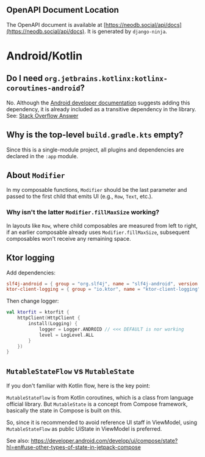 ## OpenAPI Document Location
The OpenAPI document is available at [https://neodb.social/api/docs](https://neodb.social/api/docs). It is generated by `django-ninja`.

# Android/Kotlin

## Do I need `org.jetbrains.kotlinx:kotlinx-coroutines-android`?
No. Although the [Android developer documentation](https://developer.android.com/kotlin/coroutines#dependency) suggests adding this dependency, it is already included as a transitive dependency in the library.  
See: [Stack Overflow Answer](https://stackoverflow.com/a/74861174/22591462)

## Why is the top-level `build.gradle.kts` empty?
Since this is a single-module project, all plugins and dependencies are declared in the `:app` module.

## About `Modifier`
In my composable functions, `Modifier` should be the last parameter and passed to the first child that emits UI (e.g., `Row`, `Text`, etc.).

### Why isn't the latter `Modifier.fillMaxSize` working?
In layouts like `Row`, where child composables are measured from left to right, if an earlier composable already uses `Modifier.fillMaxSize`, subsequent composables won't receive any remaining space.

## Ktor logging

Add dependencies:

```toml
slf4j-android = { group = "org.slf4j", name = "slf4j-android", version.ref = "slf4jAndroid" }
ktor-client-logging = { group = "io.ktor", name = "ktor-client-logging", version.ref = "ktor" }
```

Then change logger:

```kotlin
val ktorfit = ktorfit {
    httpClient(HttpClient {
        install(Logging) {
            logger = Logger.ANDROID // <<< DEFAULT is nor working
            level = LogLevel.ALL
        }
    })
}
```

## `MutableStateFlow` vs `MutableState`

If you don't familiar with Kotlin flow, here is the key point:

`MutableStateFlow` is from Kotlin coroutines, which is a class from language official library. But
`MutableState` is a concept from Compose framework, basically the state in Compose is built on this.

So, since it is recommended to avoid reference UI staff in ViewModel, using `MutableStateFlow` as
public UiState in ViewModel is preferred.

See
also: https://developer.android.com/develop/ui/compose/state?hl=en#use-other-types-of-state-in-jetpack-compose